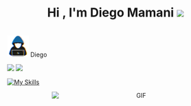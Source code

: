 <h1 align="center"><b>Hi , I'm Diego Mamani </b><img src="https://media.giphy.com/media/hvRJCLFzcasrR4ia7z/giphy.gif" width="35"></h1>
<!--  -->



<br>
<picture><img src = "https://github.com/0xAbdulKhalid/0xAbdulKhalid/raw/main/assets/mdImages/about_me.gif" width = 50px></picture> Diego 

<img src ="https://img.shields.io/badge/GitHub-100000?style=for-the-badge&logo=github&logoColor=white">  <img src ="https://img.shields.io/badge/Gmail-D14836?style=for-the-badge&logo=gmail&logoColor=white">


[![My Skills](https://skillicons.dev/icons?i=js,html,css,wasm)](https://skillicons.dev)


<a target="_blank" align="center">
  <img align="right" top="500" height="300" width="400" alt="GIF" align ="center" src="https://media.giphy.com/media/SWoSkN6DxTszqIKEqv/giphy.gif">
</a>
<!-- all styles of icons (in Font Awesome Classic by default) -->
<i class="fa-solid fa-user"></i>
<i class="fa-regular fa-user"></i>
<i class="fa-light fa-user"></i>
<i class="fa-thin fa-user"></i>
<i class="fa-duotone fa-user"></i>

<!-- a Brands icon -->
<i class="fa-brands fa-font-awesome"></i>

<!-- a specifically set Font Awesome Sharp Solid icon -->
<i class="fa-sharp fa-solid fa-user"></i>

<!-- a specifically set Font Awesome Sharp Regular icon -->
<i class="fa-sharp fa-regular fa-user"></i>

<!-- a specifically set Font Awesome Sharp Light icon -->
<i class="fa-sharp fa-light fa-user"></i>
